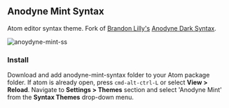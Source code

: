 ## Anodyne Mint Syntax

Atom editor syntax theme. Fork of [Brandon Lilly's](https://github.com/brandonlilly) [Anodyne Dark Syntax](https://github.com/brandonlilly/anodyne-dark-syntax).

![anoydyne-mint-ss](https://user-images.githubusercontent.com/8997854/28185676-7ff12f0c-67d5-11e7-9d57-fb0dd0febc37.png)

### Install

Download and add anodyne-mint-syntax folder to your Atom package folder. If atom is already open, press `cmd-alt-ctrl-L` or select __View > Reload__. Navigate to __Settings > Themes__ section and select 'Anodyne Mint' from the __Syntax Themes__ drop-down menu.
